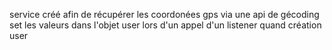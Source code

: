 service créé afin de récupérer les coordonées gps via une api de gécoding 
set les valeurs dans l'objet user lors d'un appel d'un listener quand création user
